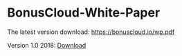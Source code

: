 # BonusCloud-White-Paper

The latest version download: https://bonuscloud.io/wp.pdf

Version 1.0 2018: [Download](https://github.com/BonusCloud/BonusCloud-White-Paper/blob/master/BonusCloud%20White%20Paper%202018%20Version%201.0.pdf)
